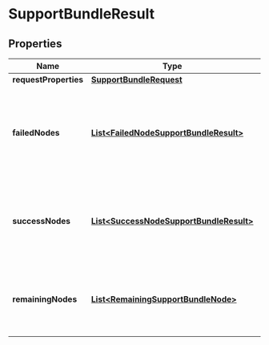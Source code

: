 # SupportBundleResult

## Properties
Name | Type | Description | Notes
------------ | ------------- | ------------- | -------------
**requestProperties** | [**SupportBundleRequest**](SupportBundleRequest.md) |  |  [optional]
**failedNodes** | [**List&lt;FailedNodeSupportBundleResult&gt;**](FailedNodeSupportBundleResult.md) | Nodes where bundles were not generated or not copied to remote server |  [optional]
**successNodes** | [**List&lt;SuccessNodeSupportBundleResult&gt;**](SuccessNodeSupportBundleResult.md) | Nodes whose bundles were successfully copied to remote file server |  [optional]
**remainingNodes** | [**List&lt;RemainingSupportBundleNode&gt;**](RemainingSupportBundleNode.md) | Nodes where bundle generation is pending or in progress |  [optional]
